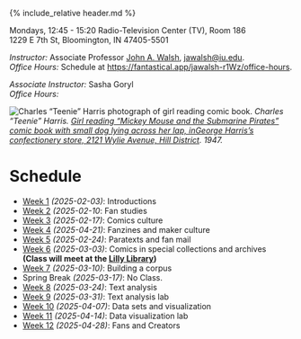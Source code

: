{% include_relative header.md %}

Mondays, 12:45 - 15:20
Radio-Television Center (TV), Room 186  
1229 E 7th St, Bloomington, IN 47405-5501

*Instructor:* Associate Professor [John A. Walsh](http://johnwalsh.name/), [jawalsh@iu.edu](mailto:jawalsh@iu.edu).  
*Office Hours:* Schedule at <https://fantastical.app/jawalsh-r1Wz/office-hours>.  

*Associate Instructor:* Sasha Goryl <!-- [Sasha Goryl](), []() -->  
*Office Hours:* <!-- Thursdays, 1:30pm-2:45pm, and by appointment ([click Zoom link in Alex's profile](https://iu.instructure.com/courses/2204459/users/6407854)) -->

![Charles “Teenie” Harris photograph of girl reading comic book.](images/5202-1680.jpg)
_Charles “Teenie” Harris. [Girl reading “Mickey Mouse and the Submarine Pirates” comic book with small dog lying across her lap, inGeorge Harris’s confectionery store, 2121 Wylie Avenue, Hill District](https://collection.cmoa.org/objects/c0c9fc36-1f44-4f08-ad24-6fdc69f61a30). 1947._

# Schedule
- [Week 1](week01.md) _(2025-02-03)_: Introductions
- [Week 2](week02.md) _(2025-02-10_: Fan studies
- [Week 3](week03.md) _(2025-02-17)_: Comics culture
- [Week 4](week04.md) _(2025-04-21)_: Fanzines and maker culture
- [Week 5](week05.md) _(2025-02-24)_: Paratexts and fan mail
- [Week 6](week06.md) _(2025-03-03)_: Comics in special collections and archives   
**(Class will meet at the [Lilly Library](https://maps.apple.com/?address=1200%20E%20Seventh%20St,%20Bloomington,%20IN%20%2047405,%20United%20States&auid=1366294706055500952&ll=39.167851,-86.519029&lsp=9902&q=Lilly%20Library))**
- [Week 7](week07.md) _(2025-03-10)_: Building a corpus
- Spring Break _(2025-03-17)_: No Class.
- [Week 8](week08.md) _(2025-03-24)_: Text analysis
- [Week 9](week09.md) _(2025-03-31)_: Text analysis lab
- [Week 10](week10.md) _(2025-04-07)_: Data sets and visualization
- [Week 11](week11.md) _(2025-04-14)_: Data visualization lab
- [Week 12](week12.md) _(2025-04-28)_: Fans and Creators
